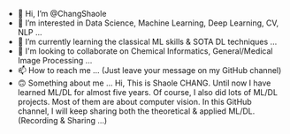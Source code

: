 - 👋 Hi, I’m @ChangShaole
- 👀 I’m interested in Data Science, Machine Learning, Deep Learning, CV, NLP ...
- 🌱 I’m currently learning the classical ML skills & SOTA DL techniques ...
- 💞️ I'm looking to collaborate on Chemical Informatics, General/Medical Image Processing ... 
- 📫 How to reach me ... (Just leave your message on my GitHub channel)
- 🙃 Something about me ...
     Hi, This is Shaole CHANG. Until now I have learned ML/DL for almost five years. Of course, I also did lots of ML/DL projects. Most of them are about computer vision. In this GitHub channel, I will keep sharing both the theoretical  & applied ML/DL. (Recording & Sharing ...) 

<!---
ChangShaole/ChangShaole is a ✨ special ✨ repository because its `README.md` (this file) appears on your GitHub profile.
You can click the Preview link to take a look at your changes.
--->
